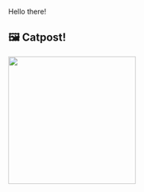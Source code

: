 Hello there!



## 🖼️ Catpost!

<sub>
    <img src="https://cdn2.thecatapi.com/images/QyKPNHYIA.jpg" height="256">
</sub>

